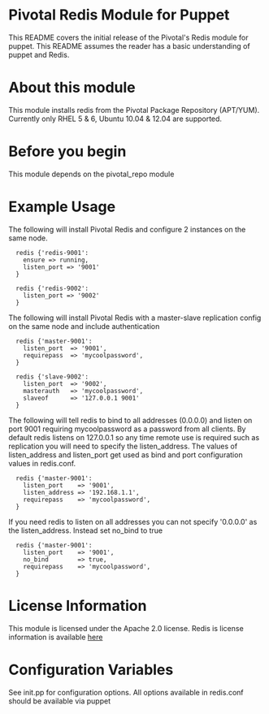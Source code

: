 # Pivotal Redis Module for Puppet

This README covers the initial release of the Pivotal's Redis module for puppet. This README assumes the reader has a basic understanding of puppet and Redis.

# About this module

This module installs redis from the Pivotal Package Repository (APT/YUM). Currently only RHEL 5 & 6, Ubuntu 10.04 & 12.04 are supported. 

# Before you begin

This module depends on the pivotal\_repo module

# Example Usage

The following will install Pivotal Redis and configure 2 instances on the same node.
```puppet
  redis {'redis-9001':
    ensure => running,
    listen_port => '9001'
  }

  redis {'redis-9002':
    listen_port => '9002'
  }

```

The following will install Pivotal Redis with a master-slave replication config on the same node and include authentication
```puppet
  redis {'master-9001':
    listen_port  => '9001',
    requirepass  => 'mycoolpassword',
  }

  redis {'slave-9002':
    listen_port  => '9002',
    masterauth   => 'mycoolpassword',
    slaveof      => '127.0.0.1 9001'
  }
```

The following will tell redis to bind to all addresses (0.0.0.0) and listen on port 9001 requiring mycoolpassword as a password from all clients.  By default redis listens on 127.0.0.1 so any time remote use is required such as replication you will need to specify the listen_address.  The values of listen_address and listen_port get used as bind and port configuration values in redis.conf.

```puppet
  redis {'master-9001':
    listen_port    => '9001',
    listen_address => '192.168.1.1',
    requirepass    => 'mycoolpassword',
  }
```

If you need redis to listen on all addresses you can not specify '0.0.0.0' as the listen_address. Instead set no_bind to true

```puppet
  redis {'master-9001':
    listen_port    => '9001',
    no_bind        => true,
    requirepass    => 'mycoolpassword',
  }
```

# License Information

This module is licensed under the Apache 2.0 license. Redis is license information is available [here](http://www.redis.io/topics/license)

# Configuration Variables

See init.pp for configuration options. All options available in redis.conf should be available via puppet

